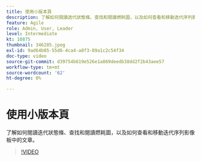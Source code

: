 ```yaml
---
title: 使用小版本頁
description: 了解如何閱讀迭代狀態條、查找和閱讀燃耗圖，以及如何查看和移動迭代序列影像板中的文章。
feature: Agile
role: Admin, User, Leader
level: Intermediate
kt: 10875
thumbnail: 346285.jpeg
exl-id: 9ad64b05-55d6-4ca4-a8f3-89a1c2c54f34
doc-type: video
source-git-commit: d39754b619e526e1a869deedb38dd2f2b43aee57
workflow-type: tm+mt
source-wordcount: '62'
ht-degree: 0%

---
```


# 使用小版本頁

了解如何閱讀迭代狀態條、查找和閱讀燃耗圖，以及如何查看和移動迭代序列影像板中的文章。

>[!VIDEO](https://video.tv.adobe.com/v/346285/?quality=12&learn=on)
